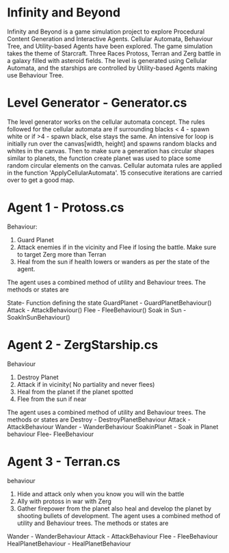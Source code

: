 # Infinity and Beyond
Infinity and Beyond is a game simulation project to explore Procedural Content Generation and Interactive Agents. Cellular Automata, Behaviour Tree, and Utility-based Agents have been explored. The game simulation takes the theme of Starcraft. Three Races Protoss, Terran and Zerg battle in a galaxy filled with asteroid fields. The level is generated using Cellular Automata, and the starships are controlled by Utility-based Agents making use Behaviour Tree.

# Level Generator - Generator.cs
The level generator works on the cellular automata concept.
The rules followed for the cellular automata are if surrounding blacks < 4 - spawn white or if >4 - spawn black, else stays the same.
An intensive for loop is initially run over the canvas[width, height] and spawns random blacks and whites in the canvas. Then  to make sure a generation has circular shapes similar to planets, the function create planet was used to place some random circular elements on the canvas. Cellular automata rules are applied in the function 'ApplyCellularAutomata'. 15 consecutive iterations are carried over to get a good map.

# Agent 1 - Protoss.cs
Behaviour:
1) Guard Planet
2) Attack enemies if in the vicinity and Flee if losing the battle. Make sure to target Zerg more than Terran
3) Heal from the sun if health lowers or wanders as per the state of the agent.

The agent uses a combined method of utility and Behaviour trees. The methods or states are

State- Function defining the state
GuardPlanet - GuardPlanetBehaviour() 
Attack - AttackBehaviour()
Flee - FleeBehaviour()
Soak in Sun - SoakInSunBehaviour()

# Agent 2 - ZergStarship.cs
Behaviour
1) Destroy Planet
2) Attack if in vicinity( No partiality and never flees)
3) Heal from the planet if the planet spotted
4) Flee from the sun if near

The agent uses a combined method of utility and Behaviour trees. The methods or states are
Destroy - DestroyPlanetBehaviour
Attack - AttackBehaviour
Wander - WanderBehaviour
SoakinPlanet - Soak in Planet behaviour
Flee- FleeBehaviour

# Agent 3 - Terran.cs
behaviour
1) Hide and attack only when you know you will win the battle
2) Ally with protoss in war with Zerg
3) Gather firepower from the planet also heal and develop the planet by shooting bullets of development.
The agent uses a combined method of utility and Behaviour trees. The methods or states are

Wander - WanderBehaviour
Attack - AttackBehaviour
Flee -  FleeBehaviour
HealPlanetBehaviour - HealPlanetBehaviour
